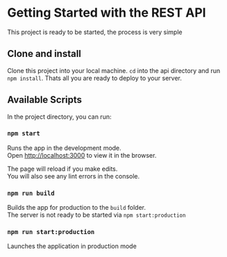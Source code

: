 # Getting Started with the REST API

This project is ready to be started, the process is very simple

## Clone and install

Clone this project into your local machine. `cd` into the api directory and run `npm install`. Thats all you are ready to deploy to your server.

## Available Scripts

In the project directory, you can run:

### `npm start`

Runs the app in the development mode.\
Open [http://localhost:3000](http://localhost:3000) to view it in the browser.

The page will reload if you make edits.\
You will also see any lint errors in the console.

### `npm run build`

Builds the app for production to the `build` folder.\
The server is not ready to be started via `npm start:production`

### `npm run start:production`

Launches the application in production mode
